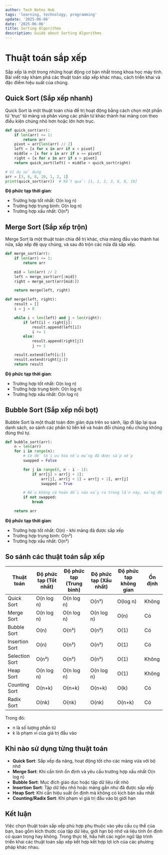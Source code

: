 ```yaml
---
author: Tech Notes Hub
tags: 'learning, technology, programming'
update: '2025-06-06'
date: '2025-06-06'
title: Sorting Algorithms
description: Guide about Sorting Algorithms
---
```

# Thuật toán sắp xếp

Sắp xếp là một trong những hoạt động cơ bản nhất trong khoa học máy tính. Bài viết này khám phá các thuật toán sắp xếp khác nhau, cách triển khai và đặc điểm hiệu suất của chúng.

## Quick Sort (Sắp xếp nhanh)

Quick Sort là một thuật toán chia để trị hoạt động bằng cách chọn một phần tử 'trục' từ mảng và phân vùng các phần tử khác thành hai mảng con theo điều kiện chúng nhỏ hơn hoặc lớn hơn trục.

```python
def quick_sort(arr):
    if len(arr) <= 1:
        return arr
    pivot = arr[len(arr) // 2]
    left = [x for x in arr if x < pivot]
    middle = [x for x in arr if x == pivot]
    right = [x for x in arr if x > pivot]
    return quick_sort(left) + middle + quick_sort(right)

# Ví dụ sử dụng
arr = [3, 6, 8, 10, 1, 2, 1]
print(quick_sort(arr))  # Kết quả: [1, 1, 2, 3, 6, 8, 10]
```

**Độ phức tạp thời gian**:
- Trường hợp tốt nhất: O(n log n)
- Trường hợp trung bình: O(n log n)
- Trường hợp xấu nhất: O(n²)

## Merge Sort (Sắp xếp trộn)

Merge Sort là một thuật toán chia để trị khác, chia mảng đầu vào thành hai nửa, sắp xếp đệ quy chúng, và sau đó trộn các nửa đã sắp xếp.

```python
def merge_sort(arr):
    if len(arr) <= 1:
        return arr

    mid = len(arr) // 2
    left = merge_sort(arr[:mid])
    right = merge_sort(arr[mid:])

    return merge(left, right)

def merge(left, right):
    result = []
    i = j = 0

    while i < len(left) and j < len(right):
        if left[i] < right[j]:
            result.append(left[i])
            i += 1
        else:
            result.append(right[j])
            j += 1

    result.extend(left[i:])
    result.extend(right[j:])
    return result
```

**Độ phức tạp thời gian**:
- Trường hợp tốt nhất: O(n log n)
- Trường hợp trung bình: O(n log n)
- Trường hợp xấu nhất: O(n log n)

## Bubble Sort (Sắp xếp nổi bọt)

Bubble Sort là một thuật toán đơn giản dựa trên so sánh, lặp đi lặp lại qua danh sách, so sánh các phần tử liền kề và hoán đổi chúng nếu chúng không đúng thứ tự.

```python
def bubble_sort(arr):
    n = len(arr)
    for i in range(n):
        # Cờ để tối ưu hóa nếu mảng đã được sắp xếp
        swapped = False

        for j in range(0, n - i - 1):
            if arr[j] > arr[j + 1]:
                arr[j], arr[j + 1] = arr[j + 1], arr[j]
                swapped = True

        # Nếu không có hoán đổi nào xảy ra trong lần này, mảng đã được sắp xếp
        if not swapped:
            break

    return arr
```

**Độ phức tạp thời gian**:
- Trường hợp tốt nhất: O(n) - khi mảng đã được sắp xếp
- Trường hợp trung bình: O(n²)
- Trường hợp xấu nhất: O(n²)

## So sánh các thuật toán sắp xếp

| Thuật toán | Độ phức tạp (Tốt nhất) | Độ phức tạp (Trung bình) | Độ phức tạp (Xấu nhất) | Độ phức tạp không gian | Ổn định |
|------------|------------------------|--------------------------|------------------------|------------------------|---------|
| Quick Sort | O(n log n) | O(n log n) | O(n²) | O(log n) | Không |
| Merge Sort | O(n log n) | O(n log n) | O(n log n) | O(n) | Có |
| Bubble Sort | O(n) | O(n²) | O(n²) | O(1) | Có |
| Insertion Sort | O(n) | O(n²) | O(n²) | O(1) | Có |
| Selection Sort | O(n²) | O(n²) | O(n²) | O(1) | Không |
| Heap Sort | O(n log n) | O(n log n) | O(n log n) | O(1) | Không |
| Counting Sort | O(n+k) | O(n+k) | O(n+k) | O(k) | Có |
| Radix Sort | O(nk) | O(nk) | O(nk) | O(n+k) | Có |

Trong đó:
- n là số lượng phần tử
- k là phạm vi của giá trị đầu vào

## Khi nào sử dụng từng thuật toán

- **Quick Sort**: Sắp xếp đa năng, hoạt động tốt cho các mảng vừa với bộ nhớ
- **Merge Sort**: Khi cần tính ổn định và yêu cầu trường hợp xấu nhất O(n log n)
- **Bubble Sort**: Mục đích giáo dục hoặc tập dữ liệu rất nhỏ
- **Insertion Sort**: Tập dữ liệu nhỏ hoặc mảng gần như đã được sắp xếp
- **Heap Sort**: Khi cần hiệu suất ổn định mà không có kịch bản xấu nhất
- **Counting/Radix Sort**: Khi phạm vi giá trị đầu vào bị giới hạn

## Kết luận

Việc chọn thuật toán sắp xếp phù hợp phụ thuộc vào yêu cầu cụ thể của bạn, bao gồm kích thước của tập dữ liệu, giới hạn bộ nhớ và liệu tính ổn định có quan trọng hay không. Trong thực tế, hầu hết các ngôn ngữ lập trình triển khai các thuật toán sắp xếp kết hợp kết hợp lợi ích của các phương pháp khác nhau.
